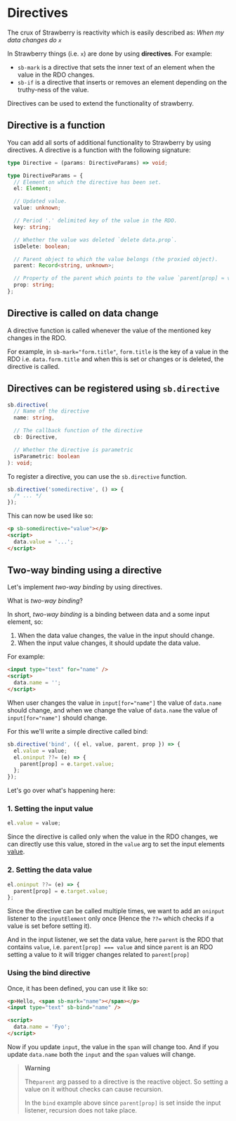 # Directives

The crux of Strawberry is reactivity which is easily described as:
_When my data changes do `x`_

In Strawberry things (i.e. `x`) are done by using **directives**. For example:

- `sb-mark` is a directive that sets the inner text of an element when the value in the RDO changes.
- `sb-if` is a directive that inserts or removes an element depending on the truthy-ness of the value.

Directives can be used to extend the functionality of strawberry.

## Directive is a function

You can add all sorts of additional functionality to Strawberry by using
directives. A directive is a function with the following signature:

```typescript
type Directive = (params: DirectiveParams) => void;

type DirectiveParams = {
  // Element on which the directive has been set.
  el: Element;

  // Updated value.
  value: unknown;

  // Period '.' delimited key of the value in the RDO.
  key: string;

  // Whether the value was deleted `delete data.prop`.
  isDelete: boolean;

  // Parent object to which the value belongs (the proxied object).
  parent: Record<string, unknown>;

  // Property of the parent which points to the value `parent[prop] ≈ value`
  prop: string;
};
```

## Directive is called on data change

A directive function is called whenever the value of the mentioned key changes
in the RDO.

For example, in `sb-mark="form.title"`, `form.title` is the key of a value in
the RDO i.e. `data.form.title` and when this is set or changes or is deleted,
the directive is called.

## Directives can be registered using `sb.directive`

```typescript
sb.directive(
  // Name of the directive
  name: string,

  // The callback function of the directive
  cb: Directive,

  // Whether the directive is parametric
  isParametric: boolean
): void;
```

To register a directive, you can use the `sb.directive` function.

```javascript
sb.directive('somedirective', () => {
  /* ... */
});
```

This can now be used like so:

```html
<p sb-somedirective="value"></p>
<script>
  data.value = '...';
</script>
```

## Two-way binding using a directive

Let's implement _two-way binding_ by using directives.

<summary>
<detail> What is <em>two-way binding</em>?</detail>

In short, _two-way binding_ is a binding between data and a some input element, so:

1. When the data value changes, the value in the input should change.
2. When the input value changes, it should update the data value.

For example:

```html
<input type="text" for="name" />
<script>
  data.name = '';
</script>
```

When user changes the value in `input[for="name"]` the value of `data.name`
should change, and when we change the value of `data.name` the value of `input[for="name"]`
should change.

</summary>

For this we'll write a simple directive called bind:

```javascript
sb.directive('bind', ({ el, value, parent, prop }) => {
  el.value = value;
  el.oninput ??= (e) => {
    parent[prop] = e.target.value;
  };
});
```

Let's go over what's happening here:

### 1. Setting the input value

```javascript
el.value = value;
```

Since the directive is called only when the value in the RDO changes, we can
directly use this value, stored in the `value` arg to set the input elements
[value](https://developer.mozilla.org/en-US/docs/Web/HTML/Element/input/text#value).

### 2. Setting the data value

```javascript
el.oninput ??= (e) => {
  parent[prop] = e.target.value;
};
```

Since the directive can be called multiple times, we want to add an `oninput`
listener to the `inputElement` only once (Hence the `??=` which checks if a
value is set before setting it).

And in the input listener, we set the data value, here `parent` is the RDO that
contains `value`, i.e. `parent[prop] === value` and since `parent` is an RDO
setting a value to it will trigger changes related to `parent[prop]`

### Using the bind directive

Once, it has been defined, you can use it like so:

```html
<p>Hello, <span sb-mark="name"></span></p>
<input type="text" sb-bind="name" />

<script>
  data.name = 'Fyo';
</script>
```

Now if you update `input`, the value in the `span` will change too. And if you
update `data.name` both the `input` and the `span` values will change.

> **Warning**
>
> The`parent` arg passed to a directive is the reactive object. So setting a
> value on it without checks can cause recursion.
>
> In the `bind` example above since `parent[prop]` is set inside the input
> listener, recursion does not take place.
